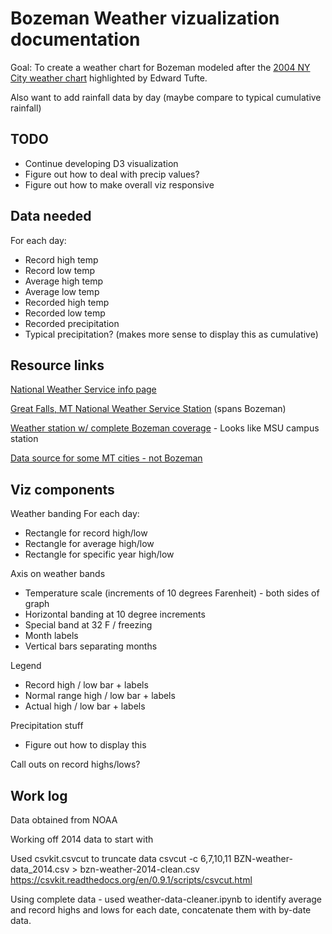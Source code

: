 # Bozeman Weather vizualization documentation

Goal: To create a weather chart for Bozeman modeled after the [2004 NY City weather chart](http://www.edwardtufte.com/bboard/q-and-a-fetch-msg?msg_id=00014g) highlighted by Edward Tufte.

Also want to add rainfall data by day (maybe compare to typical cumulative rainfall)

## TODO

- Continue developing D3 visualization
- Figure out how to deal with precip values?
- Figure out how to make overall viz responsive

## Data needed 

For each day:
- Record high temp
- Record low temp
- Average high temp
- Average low temp
- Recorded high temp
- Recorded low temp
- Recorded precipitation
- Typical precipitation? (makes more sense to display this as cumulative)


## Resource links

[National Weather Service info page](http://www.weather.gov/help-past-weather)

[Great Falls, MT National Weather Service Station](http://www.wrh.noaa.gov/tfx/) (spans Bozeman)

[Weather station w/ complete Bozeman coverage](http://www.ncdc.noaa.gov/cdo-web/datasets/GHCND/stations/GHCND:USC00241044/detail) - Looks like MSU campus station

[Data source for some MT cities - not Bozeman](http://academic.udayton.edu/kissock/http/Weather/citylistUS.htm)

## Viz components

Weather banding
For each day: 
- Rectangle for record high/low
- Rectangle for average high/low
- Rectangle for specific year high/low

Axis on weather bands
- Temperature scale (increments of 10 degrees Farenheit) - both sides of graph
- Horizontal banding at 10 degree increments
- Special band at 32 F / freezing
- Month labels
- Vertical bars separating months

Legend
- Record high / low bar + labels
- Normal range high / low bar + labels
- Actual high / low bar + labels

Precipitation stuff
- Figure out how to display this

Call outs on record highs/lows?

## Work log

Data obtained from NOAA 

Working off 2014 data to start with

Used csvkit.csvcut to truncate data
csvcut -c 6,7,10,11 BZN-weather-data_2014.csv > bzn-weather-2014-clean.csv
https://csvkit.readthedocs.org/en/0.9.1/scripts/csvcut.html

Using complete data - used weather-data-cleaner.ipynb to identify average and record highs and lows for each date, concatenate them with by-date data.

